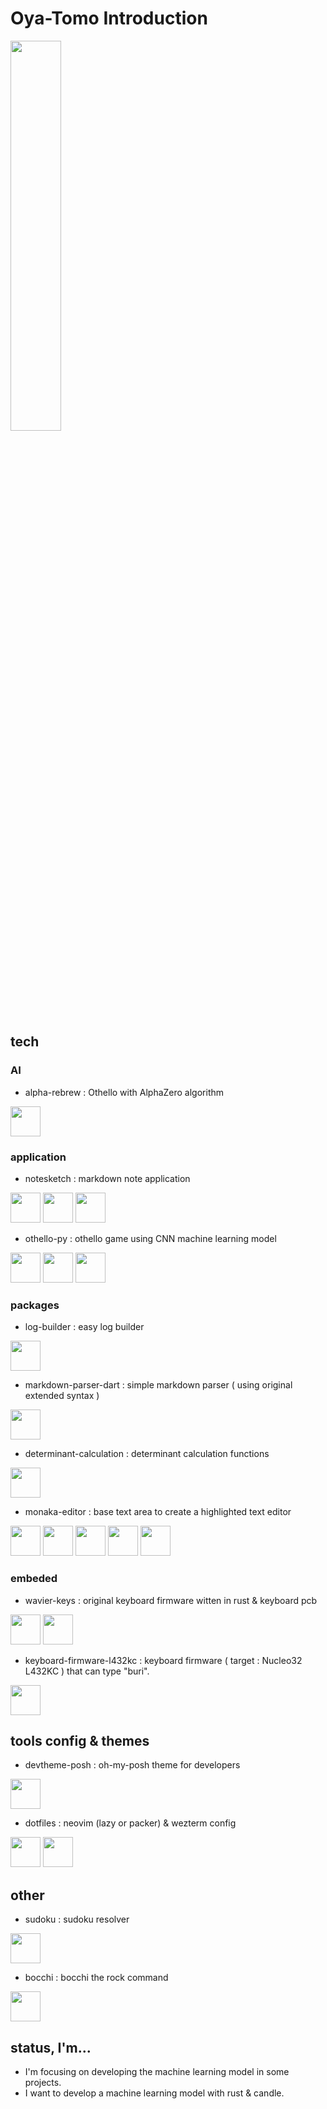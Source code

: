 # Oya-Tomo Introduction

<div>
    <img style="height: auto; width: 40%;" class="img" src="https://github-readme-stats.vercel.app/api/top-langs/?username=Oya-Tomo&theme=vue&langs_count=8&layout=compact" />
</div>

## tech

### AI

- alpha-rebrew : Othello with AlphaZero algorithm

<div >
  <img src="https://cdn.jsdelivr.net/gh/devicons/devicon@latest/icons/pytorch/pytorch-original.svg" width=48/>
</div>

### application

- notesketch : markdown note application

<div>
  <img src="https://cdn.jsdelivr.net/gh/devicons/devicon@latest/icons/flutter/flutter-original.svg" width=48/>
  <img src="https://cdn.jsdelivr.net/gh/devicons/devicon@latest/icons/dart/dart-original.svg" width=48 />
  <img src="https://cdn.jsdelivr.net/gh/devicons/devicon@latest/icons/sqlite/sqlite-original.svg" width=48 />
</div>

- othello-py : othello game using CNN machine learning model

<div>
  <img src="https://cdn.jsdelivr.net/gh/devicons/devicon@latest/icons/python/python-original.svg" width=48/>
  <img src="https://cdn.jsdelivr.net/gh/devicons/devicon@latest/icons/pytorch/pytorch-original.svg" width=48/>
  <img src="https://cdn.jsdelivr.net/gh/devicons/devicon@latest/icons/tensorflow/tensorflow-original.svg" width=48/>
</div>

### packages

- log-builder : easy log builder

<div>
  <img src="https://cdn.jsdelivr.net/gh/devicons/devicon@latest/icons/rust/rust-original.svg" width=48/>
</div>

- markdown-parser-dart : simple markdown parser ( using original extended syntax )

<div>
  <img src="https://cdn.jsdelivr.net/gh/devicons/devicon@latest/icons/dart/dart-original.svg" width=48/>
</div>

- determinant-calculation : determinant calculation functions

<div>
  <img src="https://cdn.jsdelivr.net/gh/devicons/devicon@latest/icons/python/python-original.svg" width=48/>
</div>

- monaka-editor : base text area to create a highlighted text editor

<div>
  <img src="https://cdn.jsdelivr.net/gh/devicons/devicon@latest/icons/react/react-original.svg" width=48/>
  <img src="https://cdn.jsdelivr.net/gh/devicons/devicon@latest/icons/html5/html5-original.svg" width=48/>
  <img src="https://cdn.jsdelivr.net/gh/devicons/devicon@latest/icons/css3/css3-original.svg" width=48/>
  <img src="https://cdn.jsdelivr.net/gh/devicons/devicon@latest/icons/javascript/javascript-original.svg" width=48/>
  <img src="https://cdn.jsdelivr.net/gh/devicons/devicon@latest/icons/typescript/typescript-original.svg" width=48/>
</div>

### embeded

- wavier-keys : original keyboard firmware witten in rust & keyboard pcb

<div>
  <img src="https://cdn.jsdelivr.net/gh/devicons/devicon@latest/icons/rust/rust-original.svg" width=48/>
  <img src="https://cdn.jsdelivr.net/gh/devicons/devicon@latest/icons/raspberrypi/raspberrypi-original.svg" width=48/>        
</div>

- keyboard-firmware-l432kc : keyboard firmware ( target : Nucleo32 L432KC ) that can type "buri".

<div>
  <img src="https://cdn.jsdelivr.net/gh/devicons/devicon@latest/icons/rust/rust-original.svg" width=48/>
</div>

## tools config & themes

- devtheme-posh : oh-my-posh theme for developers

<div>
  <img src="https://cdn.jsdelivr.net/gh/devicons/devicon@latest/icons/bash/bash-original.svg" width=48/>
</div>

- dotfiles : neovim (lazy or packer) & wezterm config

<div>
  <img src="https://cdn.jsdelivr.net/gh/devicons/devicon@latest/icons/neovim/neovim-original.svg" width=48/>
  <img src="https://cdn.jsdelivr.net/gh/devicons/devicon@latest/icons/lua/lua-original.svg" width=48/>        
</div>

## other

- sudoku : sudoku resolver

<div>
  <img src="https://cdn.jsdelivr.net/gh/devicons/devicon@latest/icons/rust/rust-original.svg" width=48/>
</div>

- bocchi : bocchi the rock command

<div>
  <img src="https://cdn.jsdelivr.net/gh/devicons/devicon@latest/icons/rust/rust-original.svg" width=48/>
</div>

## status, I'm...

- I'm focusing on developing the machine learning model in some projects.
- I want to develop a machine learning model with rust & candle.
